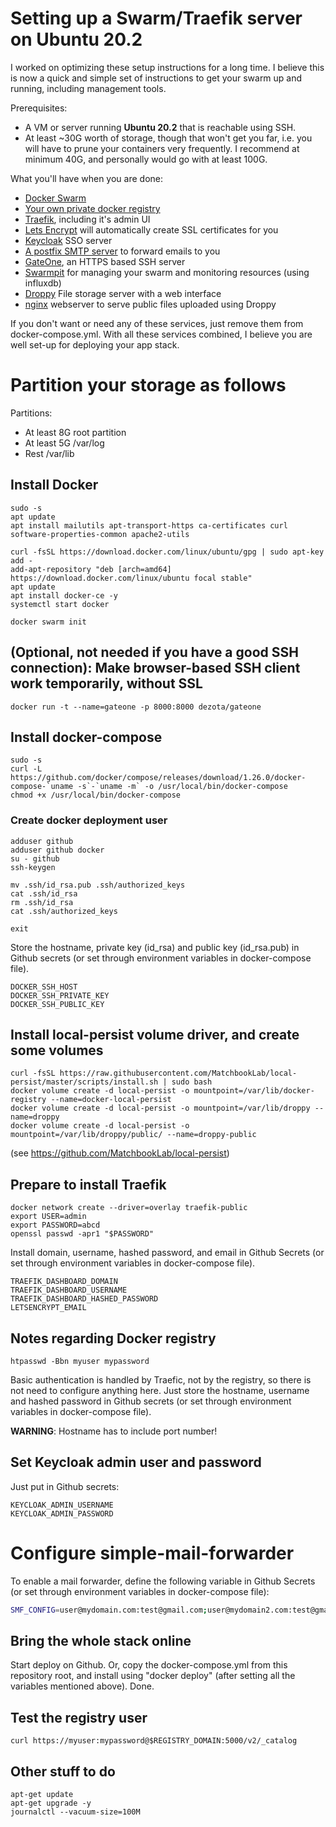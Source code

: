 # Setting up a Swarm/Traefik server on Ubuntu 20.2

I worked on optimizing these setup instructions for a long time.
I believe this is now a quick and simple set of instructions to get your swarm up and running, including management tools.

Prerequisites:
- A VM or server running **Ubuntu 20.2** that is reachable using SSH.
- At least ~30G worth of storage, though that won't get you far, i.e. you will have to prune your containers very frequently. I recommend at minimum 40G, and personally would go with at least 100G.

What you'll have when you are done:
- [Docker Swarm](https://docs.docker.com/engine/swarm/)
- [Your own private docker registry](https://docs.docker.com/registry/)
- [Traefik](https://github.com/containous/traefik/), including it's admin UI
- [Lets Encrypt](https://letsencrypt.org/) will automatically create SSL certificates for you
- [Keycloak](https://github.com/keycloak/keycloak) SSO server
- [A postfix SMTP server](https://github.com/knipknap/docker-simple-mail-forwarder) to forward emails to you
- [GateOne](https://github.com/liftoff/GateOne), an HTTPS based SSH server
- [Swarmpit](https://github.com/swarmpit/swarmpit) for managing your swarm and monitoring resources (using influxdb)
- [Droppy](https://github.com/silverwind/droppy) File storage server with a web interface
- [nginx](https://www.nginx.com/) webserver to serve public files uploaded using Droppy

If you don't want or need any of these services, just remove them from docker-compose.yml.
With all these services combined, I believe you are well set-up for deploying your app stack.

# Partition your storage as follows

Partitions:

- At least 8G root partition
- At least 5G /var/log
- Rest /var/lib

## Install Docker

```
sudo -s
apt update
apt install mailutils apt-transport-https ca-certificates curl software-properties-common apache2-utils

curl -fsSL https://download.docker.com/linux/ubuntu/gpg | sudo apt-key add -
add-apt-repository "deb [arch=amd64] https://download.docker.com/linux/ubuntu focal stable"
apt update
apt install docker-ce -y
systemctl start docker

docker swarm init
```

## (Optional, not needed if you have a good SSH connection): Make browser-based SSH client work temporarily, without SSL

```
docker run -t --name=gateone -p 8000:8000 dezota/gateone
```

## Install docker-compose

```
sudo -s
curl -L https://github.com/docker/compose/releases/download/1.26.0/docker-compose-`uname -s`-`uname -m` -o /usr/local/bin/docker-compose
chmod +x /usr/local/bin/docker-compose
```

### Create docker deployment user

```
adduser github
adduser github docker
su - github
ssh-keygen

mv .ssh/id_rsa.pub .ssh/authorized_keys
cat .ssh/id_rsa
rm .ssh/id_rsa
cat .ssh/authorized_keys

exit
```

Store the hostname, private key (id_rsa) and public key (id_rsa.pub) in Github secrets (or set through environment variables in docker-compose file).

```
DOCKER_SSH_HOST
DOCKER_SSH_PRIVATE_KEY
DOCKER_SSH_PUBLIC_KEY
```


## Install local-persist volume driver, and create some volumes

```
curl -fsSL https://raw.githubusercontent.com/MatchbookLab/local-persist/master/scripts/install.sh | sudo bash
docker volume create -d local-persist -o mountpoint=/var/lib/docker-registry --name=docker-local-persist
docker volume create -d local-persist -o mountpoint=/var/lib/droppy --name=droppy
docker volume create -d local-persist -o mountpoint=/var/lib/droppy/public/ --name=droppy-public
```

(see https://github.com/MatchbookLab/local-persist)


## Prepare to install Traefik

```
docker network create --driver=overlay traefik-public
export USER=admin
export PASSWORD=abcd
openssl passwd -apr1 "$PASSWORD"
```

Install domain, username, hashed password, and email in Github Secrets (or set through environment variables in docker-compose file).

```
TRAEFIK_DASHBOARD_DOMAIN
TRAEFIK_DASHBOARD_USERNAME
TRAEFIK_DASHBOARD_HASHED_PASSWORD
LETSENCRYPT_EMAIL
```


## Notes regarding Docker registry

```
htpasswd -Bbn myuser mypassword
```

Basic authentication is handled by Traefic, not by the registry, so there is not need to configure anything here.
Just store the hostname, username and hashed password in Github secrets (or set through environment variables in docker-compose file).

**WARNING**: Hostname has to include port number!


## Set Keycloak admin user and password

Just put in Github secrets:

```
KEYCLOAK_ADMIN_USERNAME
KEYCLOAK_ADMIN_PASSWORD
```

# Configure simple-mail-forwarder

To enable a mail forwarder, define the following variable in Github Secrets (or set through environment variables in docker-compose file):

```bash
SMF_CONFIG=user@mydomain.com:test@gmail.com;user@mydomain2.com:test@gmail.com
```

## Bring the whole stack online

Start deploy on Github.
Or, copy the docker-compose.yml from this repository root, and install using "docker deploy" (after setting all the variables mentioned above).
Done.


## Test the registry user

```
curl https://myuser:mypassword@$REGISTRY_DOMAIN:5000/v2/_catalog
```

## Other stuff to do

```
apt-get update
apt-get upgrade -y
journalctl --vacuum-size=100M
```

